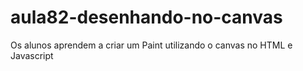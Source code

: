 # aula82-desenhando-no-canvas
Os alunos aprendem a criar um Paint utilizando o canvas no HTML e Javascript
